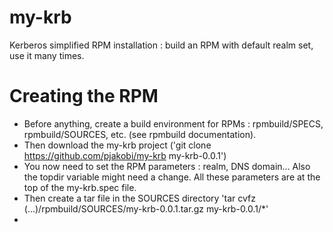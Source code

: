 # my-krb
Kerberos simplified RPM installation : build an RPM with default realm set, use it many times.

# Creating the RPM
- Before anything, create a build environment for RPMs : rpmbuild/SPECS, rpmbuild/SOURCES, etc. (see rpmbuild documentation).
- Then download the my-krb project ('git clone https://github.com/pjakobi/my-krb my-krb-0.0.1')
- You now need to set the RPM parameters : realm, DNS domain... Also the topdir variable might need a change. All these parameters are at the top of the my-krb.spec file.
- Then create a tar file in the SOURCES directory 'tar cvfz (...)/rpmbuild/SOURCES/my-krb-0.0.1.tar.gz my-krb-0.0.1/*'
- 

